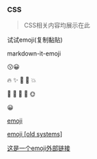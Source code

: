 ### CSS <Badge text="beta" type="warn"/> <Badge text="0.10.1+"/>

> CSS相关内容均展示在此 

试试emoji(复制黏贴)

markdown-it-emoji

:kissing::grinning:

🔥 ✨ 🌟 💫 💥

🌺 🌸 🌼 🌻 🌞

😀

[emoji](http://getemoji.com/)

[emoji [old systems]](http://classic.getemoji.com/)

[这是一个emoji外部链接](https://emojipedia.org/)

<DemoOne/>
